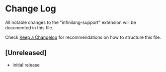 # Change Log

All notable changes to the "infinilang-support" extension will be documented in this file.

Check [Keep a Changelog](http://keepachangelog.com/) for recommendations on how to structure this file.

## [Unreleased]

- Initial release